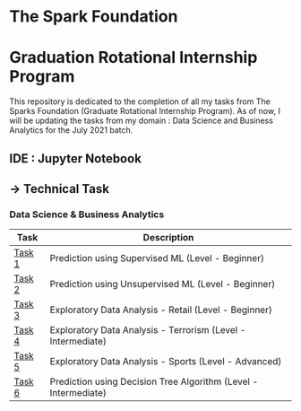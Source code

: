 # The Spark Foundation
# Graduation Rotational Internship Program
This repository is dedicated to the completion of all my tasks from The Sparks Foundation (Graduate Rotational Internship Program). As of now, I will be updating the tasks from my domain : Data Science and Business Analytics for the July 2021 batch.

## IDE : Jupyter Notebook

## -> Technical Task  
### Data Science & Business Analytics
|Task|Description|
|---|---|
|[Task 1](https://github.com/VaibhavBichave/TSF-GRIP/tree/main/TSF%20Task-1)|Prediction using Supervised ML (Level - Beginner)|
|[Task 2](https://github.com/VaibhavBichave/TSF-GRIP/tree/main/TSF%20Task-2)|Prediction using Unsupervised ML (Level - Beginner)|
|[Task 3](https://github.com/VaibhavBichave/TSF-GRIP/tree/main/TSF%20Task-3)|Exploratory Data Analysis - Retail (Level - Beginner)|
|[Task 4](https://github.com/VaibhavBichave/TSF-GRIP/tree/main/TSF%20Task-4)|Exploratory Data Analysis - Terrorism (Level - Intermediate)|
|[Task 5](https://github.com/VaibhavBichave/TSF-GRIP/tree/main/TSF%20Task-5)|Exploratory Data Analysis - Sports (Level - Advanced)|
|[Task 6](https://github.com/VaibhavBichave/TSF-GRIP/tree/main/TSF%20Task-6)|Prediction using Decision Tree Algorithm (Level - Intermediate)|
